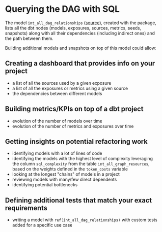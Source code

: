 # Querying the DAG with SQL

The model `int_all_dag_relationships` ([source](https://github.com/dbt-labs/dbt-project-evaluator/tree/main/models/marts/core/int_all_dag_relationships.sql)), created with the package, lists all the dbt nodes (models, exposures, sources, metrics, seeds, snapshots) along with all their dependencies (including indirect ones) and the path between them.

Building additional models and snapshots on top of this model could allow:

## Creating a dashboard that provides info on your project

- a list of all the sources used by a given exposure
- a list of all the exposures or metrics using a given source
- the dependencies between different models

## Building metrics/KPIs on top of a dbt project

- evolution of the number of models over time
- evolution of the number of metrics and exposures over time

## Getting insights on potential refactoring work

- identifying models with a lot of lines of code
- identifying the models with the highest level of complexity leveraging the column `sql_complexity` from the table `int_all_graph_resources`, based on the weights defined in the `token_costs` variable
- looking at the longest "chains" of models in a project
- reviewing models with many/few direct dependents
- identifying potential bottlenecks

## Defining additional tests that match your exact requirements

- writing a model with `ref(int_all_dag_relationships)` with custom tests added for a specific use case
